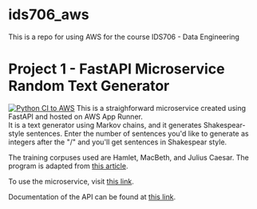 # ids706_aws
This is a repo for using AWS for the course IDS706 - Data Engineering

# Project 1 - FastAPI Microservice Random Text Generator
[![Python CI to AWS](https://github.com/rw417/ids706_aws/actions/workflows/project1.yml/badge.svg)](https://github.com/rw417/ids706_aws/actions/workflows/project1.yml)
This is a straighforward microservice created using FastAPI and hosted on AWS App Runner.  
It is a text generator using Markov chains, and it generates Shakespear-style sentences. Enter the number of sentences you'd like to generate as integers after the "/" and you'll get sentences in Shakespear style.

The training corpuses used are Hamlet, MacBeth, and Julius Caesar. The program is adapted from [this article](https://towardsdatascience.com/text-generation-with-markov-chains-an-introduction-to-using-markovify-742e6680dc33).

To use the microservice, visit [this link](https://ujrgewf3fm.us-east-2.awsapprunner.com/).

Documentation of the API can be found at [this link](https://ujrgewf3fm.us-east-2.awsapprunner.com/docs).
